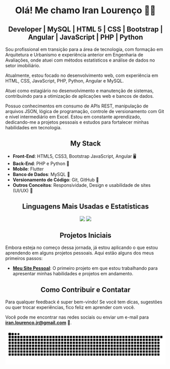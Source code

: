 <h1  align="center">Olá! Me chamo Iran Lourenço 👨‍💻</h1>

<h2  align="center">Developer | MySQL | HTML 5 | CSS | Bootstrap | Angular | JavaScript | PHP | Python</h2>

Sou profissional em transição para a área de tecnologia, com formação em Arquitetura e Urbanismo e experiência anterior em Engenharia de Avaliações, onde atuei com métodos estatísticos e análise de dados no setor imobiliário.

Atualmente, estou focado no desenvolvimento web, com experiência em HTML, CSS, JavaScript, PHP, Python, Angular e MySQL. 

Atuei como estagiário no desenvolvimento e manutenção de sistemas, contribuindo para a otimização de aplicações web e bancos de dados. 

Possuo conhecimentos em consumo de APIs REST, manipulação de arquivos JSON, lógica de programação, controle de versionamento com Git e nível intermediário em Excel. Estou em constante aprendizado, dedicando-me a projetos pessoais e estudos para fortalecer minhas habilidades em tecnologia.

<h2  align="center">My Stack</h2>

- **Front-End**: HTML5, CSS3, Bootstrap JavaScript, Angular 🖥️
- **Back-End**:  PHP e Python 🐍
- **Mobile**:  Flutter 
- **Banco de Dados**: MySQL 📂
- **Versionamento de Código**: Git, GitHub 🌱
- **Outros Conceitos**: Responsividade, Design e usabilidade de sites (UI/UX) 🎨

<h2  align="center">Linguagens Mais Usadas e Estatísticas</h2>
<p align="center"><img  height="190px" src="https://github-readme-stats.vercel.app/api/top-langs/?username=Iranlsjr&layout=compact&theme=radical" /> <img height="190px" src="https://github-readme-stats.vercel.app/api?username=Iranlsjr&show_icons=true&theme=radical" /></p>


<h2  align="center">Projetos Iniciais</h2>
Embora esteja no começo dessa jornada, já estou aplicando o que estou aprendendo em alguns projetos pessoais. Aqui estão alguns dos meus primeiros passos:

- **[Meu Site Pessoal](https://iranlsjr.github.io/portfolio/)**: O primeiro projeto em que estou trabalhando para apresentar minhas habilidades e projetos em andamento.


<h2  align="center">Como Contribuir e Contatar</h2>

Para qualquer feedback é super bem-vindo! Se você tem dicas, sugestões ou quer trocar experiências, fico feliz em aprender com você.

Você pode me encontrar nas redes sociais ou enviar um e-mail para **iran.lourenco.jr@gmail.com** 📩.

<picture>
  <source media="(prefers-color-scheme: dark)" srcset="https://raw.githubusercontent.com/Iranlsjr/Iranlsjr/output/github-contribution-grid-snake-dark.svg">
  <source media="(prefers-color-scheme: light)" srcset="https://raw.githubusercontent.com/Iranlsjr/Iranlsjr/output/github-contribution-grid-snake.svg">
  <img alt="github contribution grid snake animation" src="https://raw.githubusercontent.com/Iranlsjr/Iranlsjr/output/github-contribution-grid-snake.svg">
</picture>
